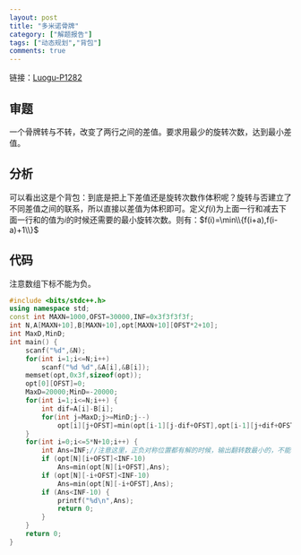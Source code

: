 ```yaml
---
layout: post
title: "多米诺骨牌"
category: ["解题报告"]
tags: ["动态规划","背包"]
comments: true
---
```


链接：[Luogu-P1282][1]


## 审题
一个骨牌转与不转，改变了两行之间的差值。要求用最少的旋转次数，达到最小差值。

<!--more-->

## 分析
可以看出这是个背包：到底是把上下差值还是旋转次数作体积呢？旋转与否建立了不同差值之间的联系，所以直接以差值为体积即可。定义$f(i)$为上面一行和减去下面一行和的值为$i$的时候还需要的最小旋转次数。则有：$f(i)=\min\\{f(i+a),f(i-a)+1\\}$

## 代码
注意数组下标不能为负。

```cpp
#include <bits/stdc++.h>
using namespace std;
const int MAXN=1000,OFST=30000,INF=0x3f3f3f3f;
int N,A[MAXN+10],B[MAXN+10],opt[MAXN+10][OFST*2+10];
int MaxD,MinD;
int main() {
	scanf("%d",&N);
	for(int i=1;i<=N;i++) 
		scanf("%d %d",&A[i],&B[i]);
	memset(opt,0x3f,sizeof(opt));
	opt[0][OFST]=0;
	MaxD=20000;MinD=-20000;
	for(int i=1;i<=N;i++) {
		int dif=A[i]-B[i];
		for(int j=MaxD;j>=MinD;j--)
			opt[i][j+OFST]=min(opt[i-1][j-dif+OFST],opt[i-1][j+dif+OFST]+1);
	}
	for(int i=0;i<=5*N+10;i++) {
		int Ans=INF;//注意这里，正负对称位置都有解的时候，输出翻转数最小的，不能写成if-else if，也就是随便输出一个！ 
		if (opt[N][i+OFST]<INF-10) 
			Ans=min(opt[N][i+OFST],Ans);
		if (opt[N][-i+OFST]<INF-10)
			Ans=min(opt[N][-i+OFST],Ans);
		if (Ans<INF-10) {
			printf("%d\n",Ans);
			return 0;
		}
	}
	return 0;
}
```


 [1]:https://www.luogu.org/problem/show?pid=1282